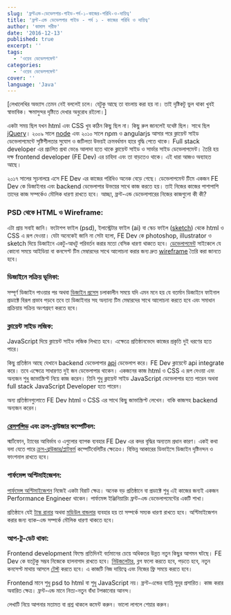 ```yaml
---
slug: 'ফ্রন্টএন্ড-ডেভেলপার-গাইড-পর্ব-১-কাজের-পরিধি-ও-দায়িত্ব'
title: 'ফ্রন্ট-এন্ড ডেভেলপার গাইড - পর্ব ১ - কাজের পরিধি ও দায়িত্ব'
author: 'কামাল শরীফ'
date: '2016-12-13'
published: true
excerpt: ''
tags:
  - 'ওয়েব ডেভেলপমেন্ট'
categories:
  - 'ওয়েব ডেভেলপমেন্ট'
cover: ''
language: 'Java'
---
```


[লেখালেখির অভ্যাস তেমন নেই বললেই চলে। যেটুকু আছে তা বাংলায় করা হয় না। তাই দৃষ্টিকটু ভুল থাকা খুবই স্বাভাবিক। ক্ষমাসুন্দর দৃষ্টিতে দেখার অনুরোধ রইলো।]

একটা সময় ছিল যখন html এবং CSS খুব কঠিন কিছু ছিল না। কিছু রুল জানলেই যথেষ্ট ছিল। সাথে ছিল [jQuery](https://jquery.com/)। ২০০৯ সালে [node](https://nodejs.org/en/) এবং ২০১০ সালে npm ও angularjs আসার পরে ক্লায়েন্ট সাইড ডেভেলাপমেন্টে সৃষ্টিশীলতার সুযোগ ও জটিলতা উভয়ই ক্রমবর্ধমান হারে বৃদ্ধি পেতে থাকে। Full stack developer এর প্রচলিত প্রথা ভেঙে আলাদা হতে থাকে ক্লায়েন্ট সাইড ও সার্ভার সাইড ডেভেলাপমেন্ট। তৈরি হয় দক্ষ frontend developer (FE Dev) এর চাহিদা এবং তা বাড়তেও থাকে। এই ধারা আজও অব্যাহত আছে।

২০১৭ সালের সূচনালঘ্নে এসে FE Dev এর কাজের পরিধিও অনেক বেড়ে গেছে। ডেভেলাপমেন্ট টিমে একজন FE Dev কে ডিজাইনার এবং backend ডেভেলাপার উভয়ের সাথে কাজ করতে হয়। তাই নিজের কাজের পাশাপাশি তাদের কাজ সম্পর্কেও মৌলিক ধারণা রাখতে হবে। আচ্ছা, ফ্রন্ট-এন্ড ডেভেলাপারের নিজের কাজগুলো কী কী?

### PSD থেকে HTML ও Wireframe:

এটা প্রায় সবাই জানি। ফটোশপ ফাইল (psd), ইলাস্ট্রেটার ফাইল (ai) বা স্কেচ ফাইল ([sketch](https://www.sketchapp.com/)) থেকে html ও CSS এ রূপ দেওয়া। যেটা অনেকেই জানি না সেটা হলো, FE Dev কে photoshop, illustrator ও sketch দিয়ে ডিজাইনে একটু-আধটু পরিবর্তন করার মতো বেসিক ধারণা থাকতে হবে। [ডেভেলাপমেন্ট](https://www.tutorialspoint.com/software_engineering/software_development_life_cycle.htm) সাইকেলে যে কোনো সময়ে আইডিয়া বা কনসেপ্ট টিম মেম্বারদের সাথে আলোচনা করার জন্য দ্রুত [wireframe](https://webdesign.tutsplus.com/articles/a-beginners-guide-to-wireframing--webdesign-7399) তৈরি করা জানতে হবে।

### ডিজাইনে সক্রিয় ভূমিকা:

সম্পূর্ণ ডিজাইন পাওয়ার পর অথবা [ডিজাইন প্রসেস](https://www.shopify.com/partners/blog/109299398-6-tips-for-building-a-web-design-process-that-boosts-your-team-s-efficiency) চলাকালীন সময়ে যদি এমন মনে হয় যে বতর্মান ডিজাইনে ফাইনাল প্রডাক্টে বিরূপ প্রভাব পড়বে তবে তা ডিজাইনার সহ অন্যান্য টিম মেম্বারদের সাথে আলোচনা করতে হবে এবং সমাধান প্রক্রিয়ায় সক্রিয় অংশগ্রহণ করতে হবে।

### ক্লায়েন্ট সাইড লজিক:

JavaScript দিয়ে ক্লায়েন্ট সাইড লজিক লিখতে হবে। এক্ষেত্রে প্রতিষ্ঠানভেদে কাজের প্রকৃতি দুই ধরণের হতে পারে।

কিছু প্রতিষ্ঠান আছে যেখানে backend ডেভেলাপার [api](https://medium.freecodecamp.com/what-is-an-api-in-english-please-b880a3214a82#.sig0sa6az) ডেভেলাপ করে। FE Dev ক্লায়েন্টে api integrate করে। তবে এক্ষেত্রে সাধারণত দুই জন ডেভেলাপার থাকেন। একজনের কাজ html ও CSS এ রূপ দেওয়া এবং অন্যজন শুধু জাভাস্ক্রিপ্ট নিয়ে কাজ করেন। তিনি শুধু ক্লায়েন্ট সাইড JavaScript ডেভেলাপার হতে পারেন অথবা full stack JavaScript Developer হতে পারেন।

অন্য প্রতিষ্ঠানগুলোতে FE Dev html ও CSS এর সাথে কিছু জাভাস্ক্রিপ্ট লেখেন। বাকি কাজসহ backend অন্যজন করেন।

### [রেসপন্সিভ](https://thenextweb.com/dd/2015/12/22/the-web-in-2016-long-live-responsive-design/) এবং ক্রস-ব্রাউজার কম্পেটিবল:

স্মার্টফোন, ট্যাবের আবির্ভাব ও এগুলোর ব্যাপক ব্যবহার FE Dev এর কদর বৃদ্ধির অন্যতম প্রধান কারণ। একই কথা বলা যেতে পারে [ক্রস-ব্রাউজার/প্লাটফর্ম](https://developer.mozilla.org/en-US/docs/Learn/Tools_and_testing/Cross_browser_testing/Introduction) কম্পেটিবেলিটির ক্ষেত্রেও। বিভিন্ন আকারের ডিভাইসে ডিজাইন দৃষ্টিনন্দন ও ফাংশনাল রাখতে হবে।

### পার্ফমেন্স অপ্টিমাইজেশন:

[পার্ফমেন্স অপ্টিমাইজেশন](https://www.keycdn.com/blog/website-performance-optimization/) নিজেই একটা বিরাট ক্ষেত্র। অনেক বড় প্রতিষ্ঠানে বা প্রডাক্টে শুধু এই কাজের জন্যই একজন Performance Engineer থাকেন। পার্ফমেন্স ইঞ্জিনিয়ারিং ফ্রন্ট-এন্ড ডেভেলাপমেন্টের একটি শাখা।

প্রতিষ্ঠানে যেই [টাস্ক রানার](https://www.smashingmagazine.com/2016/06/harness-machines-productive-task-runners/) অথবা [মডিউল বান্ডলার](https://www.sitepoint.com/javascript-modules-bundling-transpiling/) ব্যবহার হয় তা সম্পর্কে সম্যক ধারণা রাখতে হবে। অপ্টিমাইজেশন করার জন্য ব্যাক-এন্ড সম্পর্কে মৌলিক ধারণা থাকতে হবে।

### আপ-টু-ডেট থাকা:

Frontend development ফিল্ডে প্রতিদিনই বর্তমানের চেয়ে অধিকতর উন্নত নতুন কিছুর আগমন ঘটছে। FE Dev কে যতটুকু সম্ভব নিজেকে হালনাগাদ রাখতে হবে। [নিউজলেটার](http://css-weekly.com/), ব্লগ ফলো করতে হবে, পড়তে হবে, নতুন কনসেপ্ট মাথায় আসলে [টেস্ট](https://codepen.io/) করতে হবে। এ কাজটি নিজ দায়িত্বে এবং নিজের ফ্রি সময়ে করতে হবে।

Frontend মানে শুধু psd to html বা শুধু JavaScript নয়। ফ্রন্ট-এন্ডের ব্যাপ্তি সুদূর প্রসারিত। কাজ করার অবারিত ক্ষেত্র। ফ্রন্ট-এন্ড মানে নিত্য-নতুন বাঁধা টপকানোর আনন্দ।

লেখাটি নিয়ে আপনার মতামত বা প্রশ্ন থাকলে কমেন্ট করুন। ভালো লাগলে শেয়ার করুন।
